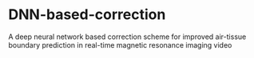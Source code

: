 # DNN-based-correction
A deep neural network based correction scheme for improved air-tissue boundary prediction in real-time magnetic resonance imaging video
